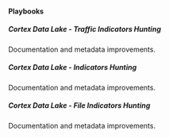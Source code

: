 
#### Playbooks
##### Cortex Data Lake - Traffic Indicators Hunting
Documentation and metadata improvements.
##### Cortex Data Lake - Indicators Hunting
Documentation and metadata improvements.
##### Cortex Data Lake - File Indicators Hunting
Documentation and metadata improvements.
